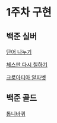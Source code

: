 # 1주차 구현

## 백준 실버
[단어 나누기](https://www.acmicpc.net/problem/1251)

[체스판 다시 칠하기](https://www.acmicpc.net/problem/1018)

[크로아티아 알파벳](https://www.acmicpc.net/problem/2941) 


## 백준 골드
[톱니바퀴](https://www.acmicpc.net/problem/14891)